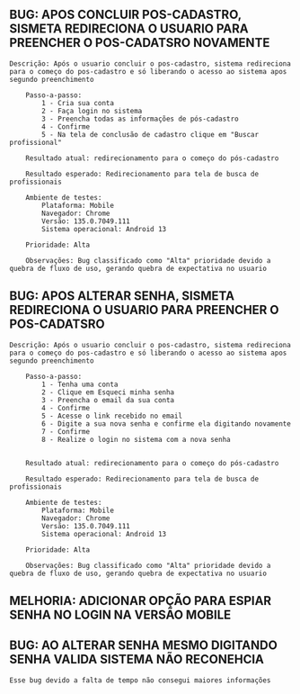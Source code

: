 ## BUG: APOS CONCLUIR POS-CADASTRO, SISMETA REDIRECIONA O USUARIO PARA PREENCHER O POS-CADATSRO NOVAMENTE

    Descrição: Após o usuario concluir o pos-cadastro, sistema redireciona para o começo do pos-cadastro e só liberando o acesso ao sistema apos segundo preenchimento
    
        Passo-a-passo:
            1 - Cria sua conta
            2 - Faça login no sistema
            3 - Preencha todas as informações de pós-cadastro
            4 - Confirme
            5 - Na tela de conclusão de cadastro clique em "Buscar profissional"

        Resultado atual: redirecionamento para o começo do pós-cadastro

        Resultado esperado: Redirecionamento para tela de busca de profissionais
        
        Ambiente de testes:
            Plataforma: Mobile
            Navegador: Chrome
            Versão: 135.0.7049.111
            Sistema operacional: Android 13
        
        Prioridade: Alta

        Observações: Bug classificado como "Alta" prioridade devido a quebra de fluxo de uso, gerando quebra de expectativa no usuario

## BUG: APOS ALTERAR SENHA, SISMETA REDIRECIONA O USUARIO PARA PREENCHER O POS-CADATSRO

    Descrição: Após o usuario concluir o pos-cadastro, sistema redireciona para o começo do pos-cadastro e só liberando o acesso ao sistema apos segundo preenchimento
    
        Passo-a-passo:
            1 - Tenha uma conta
            2 - Clique em Esqueci minha senha
            3 - Preencha o email da sua conta
            4 - Confirme
            5 - Acesse o link recebido no email
            6 - Digite a sua nova senha e confirme ela digitando novamente
            7 - Confirme 
            8 - Realize o login no sistema com a nova senha


        Resultado atual: redirecionamento para o começo do pós-cadastro

        Resultado esperado: Redirecionamento para tela de busca de profissionais
        
        Ambiente de testes:
            Plataforma: Mobile
            Navegador: Chrome
            Versão: 135.0.7049.111
            Sistema operacional: Android 13
        
        Prioridade: Alta

        Observações: Bug classificado como "Alta" prioridade devido a quebra de fluxo de uso, gerando quebra de expectativa no usuario

    
## MELHORIA: ADICIONAR OPÇÃO PARA ESPIAR SENHA NO LOGIN NA VERSÃO MOBILE

## BUG: AO ALTERAR SENHA MESMO DIGITANDO SENHA VALIDA SISTEMA NÃO RECONEHCIA
    Esse bug devido a falta de tempo não consegui maiores informações
